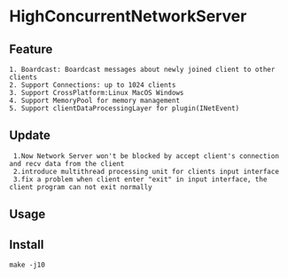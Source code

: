 ﻿# HighConcurrentNetworkServer

 ## Feature
    1. Boardcast: Boardcast messages about newly joined client to other clients 
    2. Support Connections: up to 1024 clients
    3. Support CrossPlatform:Linux MacOS Windows
    4. Support MemoryPool for memory management
    5. Support clientDataProcessingLayer for plugin(INetEvent)

 ## Update
     1.Now Network Server won't be blocked by accept client's connection and recv data from the client
     2.introduce multithread processing unit for clients input interface
     3.fix a problem when client enter "exit" in input interface, the client program can not exit normally

 ## Usage
 ## Install
    make -j10   
     
